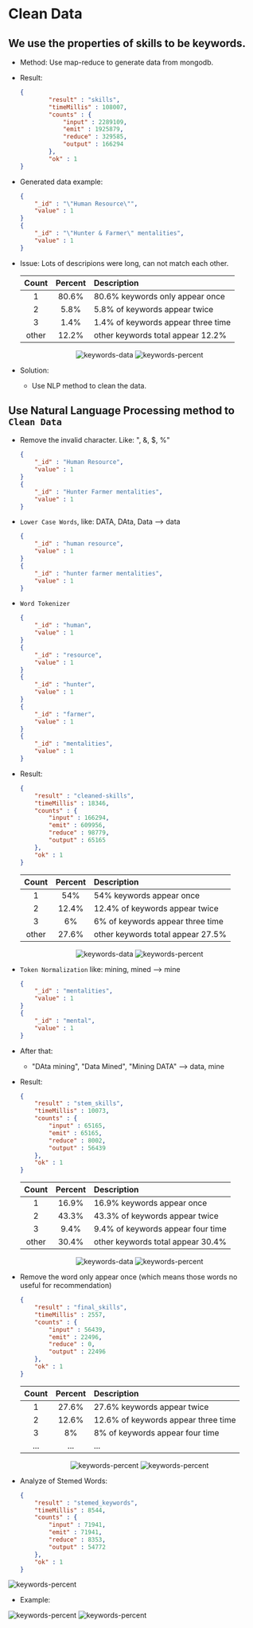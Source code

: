 # Clean Data

## We use the properties of skills to be keywords.
- Method: Use map-reduce to generate data from mongodb.
- Result: 
    
    ```json
    {
            "result" : "skills",
            "timeMillis" : 108007,
            "counts" : {
                "input" : 2289109,
                "emit" : 1925879,
                "reduce" : 329585,
                "output" : 166294
            },
            "ok" : 1
    }
    ```
- Generated data example:

    ```json
    {
        "_id" : "\"Human Resource\"",
        "value" : 1
    }
    {
        "_id" : "\"Hunter & Farmer\" mentalities",
        "value" : 1
    }
    ```
        
- Issue: Lots of descripions were long, can not match each other.
    
    | Count | Percent | Description |
    | :---: | :---: |:---|
    | 1     | 80.6% | 80.6% keywords only appear once |
    | 2     | 5.8%  | 5.8% of keywords appear twice |
    | 3     | 1.4%  | 1.4% of keywords appear three time |
    |other  | 12.2% | other keywords total appear 12.2% |
    
    <div style="text-align: center">
    	<img alt="keywords-data" src="img/original-keywords-data.png"/>
    	<img alt="keywords-percent" src="img/original-keywords-percent.png"/>
    </div>
    
- Solution:
    + Use NLP method to clean the data.

## Use Natural Language Processing method to `Clean Data`
- Remove the invalid character. Like: "\, &, $, %"
    
    ```json
    {
        "_id" : "Human Resource",
        "value" : 1
    }
    {
        "_id" : "Hunter Farmer mentalities",
        "value" : 1
    }
    ```
    
- `Lower Case Words`, like: DATA, DAta, Data --&gt; data
    
    ```json
    {
        "_id" : "human resource",
        "value" : 1
    }
    {
        "_id" : "hunter farmer mentalities",
        "value" : 1
    }
    ```
        
- `Word Tokenizer`
        
    ```json
    {
        "_id" : "human",
        "value" : 1
    }
    {
        "_id" : "resource",
        "value" : 1
    }
    {
        "_id" : "hunter",
        "value" : 1
    }
    {
        "_id" : "farmer",
        "value" : 1
    }
    {
        "_id" : "mentalities",
        "value" : 1
    }
    ```

- Result:

	```json
	{
		"result" : "cleaned-skills",
		"timeMillis" : 18346,
		"counts" : {
			"input" : 166294,
			"emit" : 609956,
			"reduce" : 98779,
			"output" : 65165
		},
		"ok" : 1
	}
	```
    
    | Count | Percent | Description |
    | :---: | :---: |:---|
    | 1     | 54% | 54% keywords appear once |
    | 2     | 12.4%  | 12.4% of keywords appear twice |
    | 3     | 6%  | 6% of keywords appear three time |
    |other  | 27.6% | other keywords total appear 27.5% |
    
    <div style="text-align: center">
    	<img alt="keywords-data" src="img/cleaned-keywords-data.png"/>
    	<img alt="keywords-percent" src="img/cleaned-keywords-percent.png"/>
    </div>
    
    
- `Token Normalization` like: mining, mined --&gt; mine
    
    ```json
    {
        "_id" : "mentalities",
        "value" : 1
    }
    {
        "_id" : "mental",
        "value" : 1
    }
    ``` 
    
- After that:
    + "DAta mining", "Data Mined", "Mining DATA" --&gt; data, mine
- Result:
	
	```json
	{
		"result" : "stem_skills",
		"timeMillis" : 10073,
		"counts" : {
			"input" : 65165,
			"emit" : 65165,
			"reduce" : 8002,
			"output" : 56439
		},
		"ok" : 1
	}
	```

	| Count | Percent | Description |
    | :---: | :---: |:---|
    | 1     | 16.9% | 16.9% keywords appear once |
    | 2     | 43.3%  | 43.3% of keywords appear twice |
    | 3     | 9.4%  | 9.4% of keywords appear four time |
    |other  | 30.4% | other keywords total appear 30.4% |
    
    <div style="text-align: center">
    	<img alt="keywords-data" src="img/stem-keywords-data.png"/>
    	<img alt="keywords-percent" src="img/stem-keywords-percent.png"/>
    </div>
    
- Remove the word only appear once (which means those words no useful for recommendation)

	```json
	{
		"result" : "final_skills",
		"timeMillis" : 2557,
		"counts" : {
			"input" : 56439,
			"emit" : 22496,
			"reduce" : 0,
			"output" : 22496
		},
		"ok" : 1
	}
	```
	
	| Count | Percent | Description |
    | :---: | :---: |:---|
    | 1     | 27.6% | 27.6% keywords appear twice |
    | 2     | 12.6%  | 12.6% of keywords appear three time|
    | 3     | 8%  | 8% of keywords appear four time |
    |...  | ... | ... |
    
    <div style="text-align: center">
    	<img alt="keywords-percent" src="img/final-keywords-data.png"/>
    	<img alt="keywords-percent" src="img/final-keywords-percent.png"/>
    </div>

- Analyze of Stemed Words:

	```json
	{
		"result" : "stemed_keywords",
		"timeMillis" : 8544,
		"counts" : {
			"input" : 71941,
			"emit" : 71941,
			"reduce" : 8353,
			"output" : 54772
		},
		"ok" : 1
	}
	```

<img alt="keywords-percent" src="img/best-stems.png"/>

- Example:

<img alt="keywords-percent" src="img/stem-program.png"/>
<img alt="keywords-percent" src="img/stem-person.png"/>

